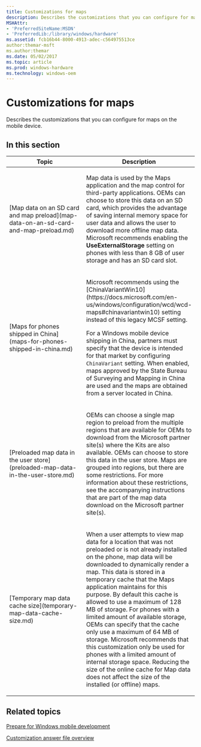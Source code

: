 ```yaml
---
title: Customizations for maps
description: Describes the customizations that you can configure for maps on the mobile device.
MSHAttr:
- 'PreferredSiteName:MSDN'
- 'PreferredLib:/library/windows/hardware'
ms.assetid: fcb16b44-8000-4913-adec-c564975513ce
author:themar-msft
ms.author:themar
ms.date: 05/02/2017
ms.topic: article
ms.prod: windows-hardware
ms.technology: windows-oem
---
```


# Customizations for maps


Describes the customizations that you can configure for maps on the mobile device.

## In this section


<table>
<colgroup>
<col width="50%" />
<col width="50%" />
</colgroup>
<thead>
<tr class="header">
<th>Topic</th>
<th>Description</th>
</tr>
</thead>
<tbody>
<tr class="odd">
<td><p>[Map data on an SD card and map preload](map-data-on-an-sd-card-and-map-preload.md)</p></td>
<td><p>Map data is used by the Maps application and the map control for third-party applications. OEMs can choose to store this data on an SD card, which provides the advantage of saving internal memory space for user data and allows the user to download more offline map data. Microsoft recommends enabling the <strong>UseExternalStorage</strong> setting on phones with less than 8 GB of user storage and has an SD card slot.</p></td>
</tr>
<tr class="even">
<td><p>[Maps for phones shipped in China](maps-for-phones-shipped-in-china.md)</p></td>
<td><p>Microsoft recommends using the [ChinaVariantWin10](https://docs.microsoft.com/en-us/windows/configuration/wcd/wcd-maps#chinavariantwin10) setting instead of this legacy MCSF setting.</p>
<p>For a Windows mobile device shipping in China, partners must specify that the device is intended for that market by configuring <code>ChinaVariant</code> setting. When enabled, maps approved by the State Bureau of Surveying and Mapping in China are used and the maps are obtained from a server located in China.</p></td>
</tr>
<tr class="odd">
<td><p>[Preloaded map data in the user store](preloaded-map-data-in-the-user-store.md)</p></td>
<td><p>OEMs can choose a single map region to preload from the multiple regions that are available for OEMs to download from the Microsoft partner site(s) where the Kits are also available. OEMs can choose to store this data in the user store. Maps are grouped into regions, but there are some restrictions. For more information about these restrictions, see the accompanying instructions that are part of the map data download on the Microsoft partner site(s).</p></td>
</tr>
<tr class="even">
<td><p>[Temporary map data cache size](temporary-map-data-cache-size.md)</p></td>
<td><p>When a user attempts to view map data for a location that was not preloaded or is not already installed on the phone, map data will be downloaded to dynamically render a map. This data is stored in a temporary cache that the Maps application maintains for this purpose. By default this cache is allowed to use a maximum of 128 MB of storage. For phones with a limited amount of available storage, OEMs can specify that the cache only use a maximum of 64 MB of storage. Microsoft recommends that this customization only be used for phones with a limited amount of internal storage space. Reducing the size of the online cache for Map data does not affect the size of the installed (or offline) maps.</p></td>
</tr>
</tbody>
</table>

## Related topics

[Prepare for Windows mobile development](https://docs.microsoft.com/en-us/windows-hardware/manufacture/mobile/preparing-for-windows-mobile-development)

[Customization answer file overview](https://docs.microsoft.com/en-us/windows-hardware/customize/mobile/mcsf/customization-answer-file)
